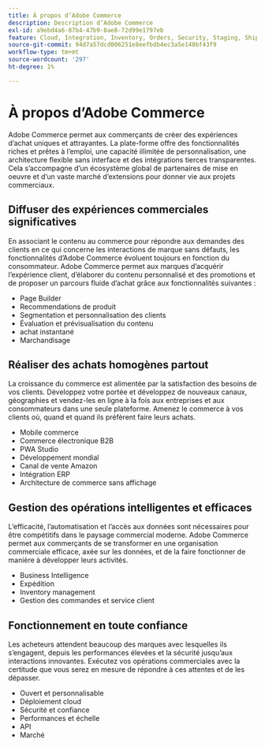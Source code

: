 ```yaml
---
title: À propos d’Adobe Commerce
description: Description d’Adobe Commerce
exl-id: a9ebd4a6-87b4-47b9-8ae8-72d99e1797eb
feature: Cloud, Integration, Inventory, Orders, Security, Staging, Shipping/Delivery
source-git-commit: 94d7a57dcd006251e8eefbdb4ec3a5e140bf43f9
workflow-type: tm+mt
source-wordcount: '297'
ht-degree: 1%

---
```


# À propos d’Adobe Commerce

Adobe Commerce permet aux commerçants de créer des expériences d’achat uniques et attrayantes. La plate-forme offre des fonctionnalités riches et prêtes à l’emploi, une capacité illimitée de personnalisation, une architecture flexible sans interface et des intégrations tierces transparentes. Cela s’accompagne d’un écosystème global de partenaires de mise en oeuvre et d’un vaste marché d’extensions pour donner vie aux projets commerciaux.

## Diffuser des expériences commerciales significatives

En associant le contenu au commerce pour répondre aux demandes des clients en ce qui concerne les interactions de marque sans défauts, les fonctionnalités d’Adobe Commerce évoluent toujours en fonction du consommateur. Adobe Commerce permet aux marques d’acquérir l’expérience client, d’élaborer du contenu personnalisé et des promotions et de proposer un parcours fluide d’achat grâce aux fonctionnalités suivantes :

- Page Builder
- Recommendations de produit
- Segmentation et personnalisation des clients
- Évaluation et prévisualisation du contenu
- achat instantané
- Marchandisage

## Réaliser des achats homogènes partout

La croissance du commerce est alimentée par la satisfaction des besoins de vos clients. Développez votre portée et développez de nouveaux canaux, géographies et vendez-les en ligne à la fois aux entreprises et aux consommateurs dans une seule plateforme. Amenez le commerce à vos clients où, quand et quand ils préfèrent faire leurs achats.

- Mobile commerce
- Commerce électronique B2B
- PWA Studio
- Développement mondial
- Canal de vente Amazon
- Intégration ERP
- Architecture de commerce sans affichage

## Gestion des opérations intelligentes et efficaces

L’efficacité, l’automatisation et l’accès aux données sont nécessaires pour être compétitifs dans le paysage commercial moderne. Adobe Commerce permet aux commerçants de se transformer en une organisation commerciale efficace, axée sur les données, et de la faire fonctionner de manière à développer leurs activités.

- Business Intelligence
- Expédition
- Inventory management
- Gestion des commandes et service client

## Fonctionnement en toute confiance

Les acheteurs attendent beaucoup des marques avec lesquelles ils s’engagent, depuis les performances élevées et la sécurité jusqu’aux interactions innovantes. Exécutez vos opérations commerciales avec la certitude que vous serez en mesure de répondre à ces attentes et de les dépasser.

- Ouvert et personnalisable
- Déploiement cloud
- Sécurité et confiance
- Performances et échelle
- API
- Marché
